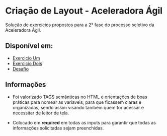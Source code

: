 # Criação de Layout - Aceleradora Ágil


Solução de exercícios propostos para a 2° fase do processo seletivo da Aceleradora Ágil.

## Disponível em:
 - [Exercicio Um](https://linefmv.github.io/teste-aceleradora/exerc1/)
 - [Exercicio Dois](https://linefmv.github.io/teste-aceleradora/exerc2/)
 - [Desafio](https://linefmv.github.io/teste-aceleradora/challenge/)


## Informações

- Foi valorizado TAGS semânticas no HTML e orientações de boas práticas para nomear as varíaveis, para que ficassem claras e organizadas, sendo assim visando também quem for acessar e necessitar de leitor de tela.

- Colocado em **required** em todas as inputs para garantir que todas as informações solicitadas sejam preenchidas.
